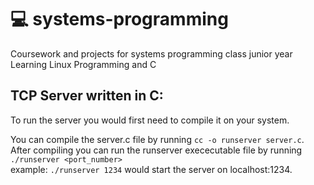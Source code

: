 # :computer: systems-programming
Coursework and projects for systems programming class junior year  
Learning Linux Programming and C  

## TCP Server written in C:
To run the server you would first need to compile it on your system.  

You can compile the server.c file by running `cc -o runserver server.c`. 
After compiling you can run the runserver exececutable file by running `./runserver <port_number>`  
example: `./runserver 1234` would start the server on localhost:1234. 
